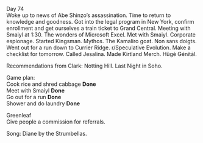 Day 74  
Woke up to news of Abe Shinzo’s assassination. Time to return to knowledge and goodness. Got into the legal program in New York, confirm enrollment and get ourselves a train ticket to Grand Central. Meeting with Smaiyl at 1:30. The wonders of Microsoft Excel. Met with Smaiyl. Corporate espionage. Started Kingsman. Mythos. The Kamaliro goat. Non sans doigts. Went out for a run down to Currier Ridge. r/Speculative Evolution. Make a checklist for tomorrow. Called Jesalina. Made Kirtland Merch. Hügé Génitāl.

Recommendations from Clark: Notting Hill. Last Night in Soho.

Game plan:  
Cook rice and shred cabbage **Done**  
Meet with Smaiyl **Done**  
Go out for a run **Done**  
Shower and do laundry **Done**

Greenleaf  
Give people a commission for referrals.

Song: Diane by the Strumbellas.